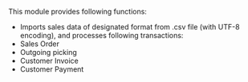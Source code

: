 This module provides following functions:

- Imports sales data of designated format from .csv file (with UTF-8
  encoding), and processes following transactions:
- Sales Order
- Outgoing picking
- Customer Invoice
- Customer Payment

